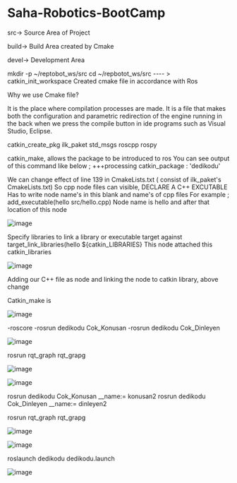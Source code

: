 # Saha-Robotics-BootCamp

src-> Source Area of Project

build-> Build Area created by Cmake

devel-> Development Area

mkdir -p ~/reptobot_ws/src
cd ~/repbotot_ws/src  ---- > catkin_init_workspace
Created cmake file in accordance with Ros

Why we use Cmake file?

It is the place where compilation processes are made. 
It is a file that makes both the configuration and parametric redirection 
of the engine running in the back when we press the compile button in 
ide programs such as Visual Studio, Eclipse.

catkin_create_pkg ilk_paket std_msgs roscpp rospy

catkin_make, allows the package to be introduced to ros
You can see output of this command like below ;
+++processing catkin_package : 'dedikodu'


We can change effect of line 139 in CmakeLists.txt ( consist of ilk_paket's CmakeLists.txt)
So cpp node files can visible, DECLARE A C++ EXCUTABLE
Has to write node name's in this blank and name's of cpp files
For example ; 
add_executable(hello src/hello.cpp) 
Node name is hello and after that location of this node

![image](https://user-images.githubusercontent.com/63358327/165772579-85464d17-393d-4c92-8c0b-c2d7a9853421.png)


Specify libraries to link a library or executable target against
target_link_libraries(hello ${catkin_LIBRARIES}
This node attached this catkin_libraries 

![image](https://user-images.githubusercontent.com/63358327/165772709-d87d2efb-3cae-4287-93a8-d79aad554319.png)


Adding our C++ file as node and linking the node to catkin library,
above change

Catkin_make is

![image](https://user-images.githubusercontent.com/63358327/165771816-ccac885a-5e2e-428d-92a4-9b01d7781f43.png)


-roscore
-rosrun dedikodu Cok_Konusan
-rosrun dedikodu Cok_Dinleyen

![image](https://user-images.githubusercontent.com/63358327/165776830-ef0b025e-08f4-481e-8bbf-e34066584b64.png)



rosrun rqt_graph rqt_grapg

![image](https://user-images.githubusercontent.com/63358327/165776548-c7286001-652c-454a-a63f-1b3355bbd712.png)

![image](https://user-images.githubusercontent.com/63358327/165778407-9ef8e8d3-76a1-4aec-b849-9fc43fe9bcff.png)



rosrun dedikodu Cok_Konusan __name:= konusan2
rosrun dedikodu Cok_Dinleyen __name:= dinleyen2

rosrun rqt_graph rqt_grapg

![image](https://user-images.githubusercontent.com/63358327/165779191-b80a4878-34d7-4309-a109-963459f7c994.png)


![image](https://user-images.githubusercontent.com/63358327/165781978-e2840712-97cc-4265-a44c-24c789caba3b.png)


roslaunch dedikodu dedikodu.launch

![image](https://user-images.githubusercontent.com/63358327/165782217-3517218b-fbfb-4c8f-a94e-ef545c490c67.png)

